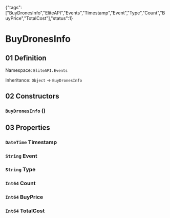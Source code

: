 {"tags":["BuyDronesInfo","EliteAPI","Events","Timestamp","Event","Type","Count","BuyPrice","TotalCost"],"status":1}

# BuyDronesInfo

## 01 Definition

Namespace: `EliteAPI.Events`

Inheritance: `Object` → `BuyDronesInfo`

## 02 Constructors

### `BuyDronesInfo` ()

## 03 Properties

### `DateTime` Timestamp

### `String` Event

### `String` Type

### `Int64` Count

### `Int64` BuyPrice

### `Int64` TotalCost

